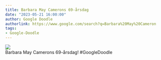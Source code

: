```yaml
---
title: Barbara May Camerons 69-årsdag
date: "2023-05-21 16:00:00"
author: Google Doodle
authorlink: https://www.google.com/search?q=Barbara%20May%20Cameron
tags:
- Google-Doodle
---
```

<img src="https://www.google.com/logos/doodles/2023/barbara-may-camerons-69th-birthday-6753651837110046-l.png" referrerpolicy="no-referrer"><br>Barbara May Camerons 69-årsdag! #GoogleDoodle
